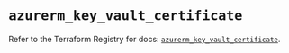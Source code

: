 # `azurerm_key_vault_certificate`

Refer to the Terraform Registry for docs: [`azurerm_key_vault_certificate`](https://registry.terraform.io/providers/hashicorp/azurerm/4.44.0/docs/resources/key_vault_certificate).
